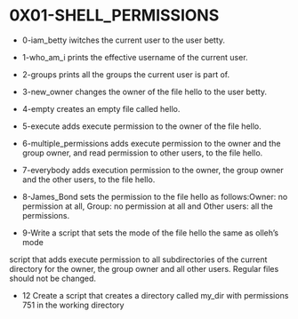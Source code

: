# 0X01-SHELL_PERMISSIONS
- 0-iam_betty iwitches the current user to the user betty.

- 1-who_am_i prints the effective username of the current user.

- 2-groups prints all the groups the current user is part of.

- 3-new_owner changes the owner of the file hello to the user betty.

- 4-empty creates an empty file called hello.

- 5-execute adds execute permission to the owner of the file hello.

- 6-multiple_permissions adds execute permission to the owner and the group owner, and read permission to other users, to the file hello.

- 7-everybody adds execution permission to the owner, the group owner and the other users, to the file hello.

- 8-James_Bond sets the permission to the file hello as follows:Owner: no permission at all, Group: no permission at all and Other users: all the permissions.

- 9-Write a script that sets the mode of the file hello the same as olleh’s mode

script that adds execute permission to all subdirectories of the current directory for the owner, the group owner and all other users. Regular files should not be changed.
* 12 Create a script that creates a directory called my_dir with permissions 751 in the working directory
